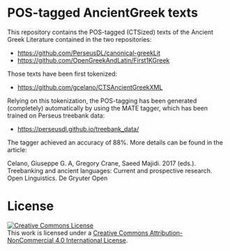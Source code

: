 # POS-tagged AncientGreek texts

This repository contains the POS-tagged (CTSized) texts of the Ancient Greek Literature contained in the two repositories:

* https://github.com/PerseusDL/canonical-greekLit
* https://github.com/OpenGreekAndLatin/First1KGreek

Those texts have been first tokenized:

* https://github.com/gcelano/CTSAncientGreekXML

Relying on this tokenization, the POS-tagging has been generated (completely) automatically by using the MATE tagger, which has been trained on Perseus treebank data:

* https://perseusdl.github.io/treebank_data/

The tagger achieved an accuracy of 88%. More details can be found in the article:

Celano, Giuseppe G. A, Gregory Crane, Saeed Majidi. 2017  (eds.). Treebanking and ancient languages: Current and prospective research. Open Linguistics. De Gryuter Open

# License
<a rel="license" href="http://creativecommons.org/licenses/by-nc/4.0/"><img alt="Creative Commons License" style="border-width:0" src="https://i.creativecommons.org/l/by-nc/4.0/88x31.png" /></a><br />This work is licensed under a <a rel="license" href="http://creativecommons.org/licenses/by-nc/4.0/">Creative Commons Attribution-NonCommercial 4.0 International License</a>.
